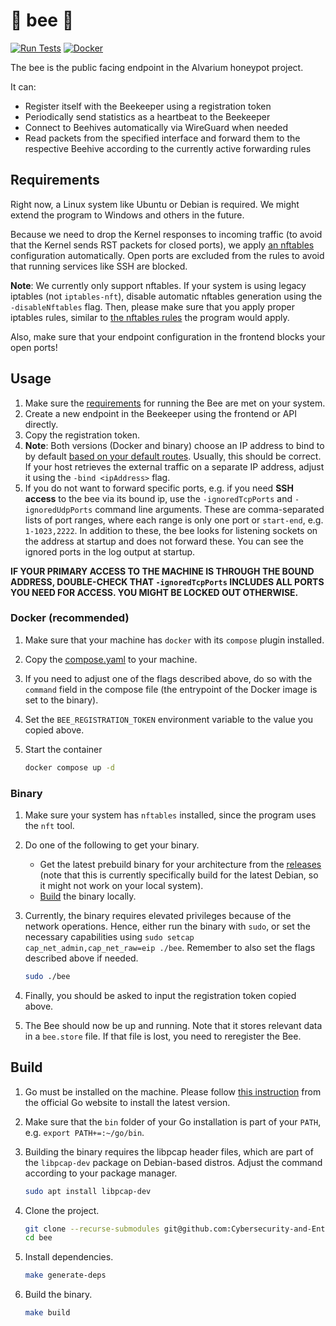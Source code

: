 # 🐝 bee 🐝

[![Run Tests](https://github.com/Cybersecurity-and-Enterprise-Security/bee/actions/workflows/test.yaml/badge.svg)](https://github.com/Cybersecurity-and-Enterprise-Security/bee/actions/workflows/test.yaml)
[![Docker](https://github.com/Cybersecurity-and-Enterprise-Security/bee/actions/workflows/docker.yaml/badge.svg)](https://github.com/Cybersecurity-and-Enterprise-Security/bee/actions/workflows/docker.yaml)

The bee is the public facing endpoint in the Alvarium honeypot project.

It can:

- Register itself with the Beekeeper using a registration token
- Periodically send statistics as a heartbeat to the Beekeeper
- Connect to Beehives automatically via WireGuard when needed
- Read packets from the specified interface and forward them to the respective Beehive according to the currently active forwarding rules

## Requirements

Right now, a Linux system like Ubuntu or Debian is required.
We might extend the program to Windows and others in the future.

Because we need to drop the Kernel responses to incoming traffic (to avoid that the Kernel sends RST packets for closed ports), we apply [an nftables](internal/nftables/bee-nftables.conf) configuration automatically.
Open ports are excluded from the rules to avoid that running services like SSH are blocked.

**Note**: We currently only support nftables.
If your system is using legacy iptables (not `iptables-nft`), disable automatic nftables generation using the `-disableNftables` flag.
Then, please make sure that you apply proper iptables rules, similar to [the nftables rules](internal/nftables/bee-nftables.conf) the program would apply.

Also, make sure that your endpoint configuration in the frontend blocks your open ports!

## Usage

1. Make sure the [requirements](#requirements) for running the Bee are met on your system.
1. Create a new endpoint in the Beekeeper using the frontend or API directly.
1. Copy the registration token.
1. **Note**: Both versions (Docker and binary) choose an IP address to bind to by default [based on your default routes](cmd/bee/args.go). Usually, this should be correct. If your host retrieves the external traffic on a separate IP address, adjust it using the `-bind <ipAddress>` flag.
1. If you do not want to forward specific ports, e.g. if you need **SSH access** to the bee via its bound ip, use the `-ignoredTcpPorts` and `-ignoredUdpPorts` command line arguments. These are comma-separated lists of port ranges, where each range is only one port or `start-end`, e.g. `1-1023,2222`.
    In addition to these, the bee looks for listening sockets on the address at startup and does not forward these. You can see the ignored ports in the log output at startup.

**IF YOUR PRIMARY ACCESS TO THE MACHINE IS THROUGH THE BOUND ADDRESS, DOUBLE-CHECK THAT `-ignoredTcpPorts` INCLUDES ALL PORTS YOU NEED FOR ACCESS. YOU MIGHT BE LOCKED OUT OTHERWISE.**

### Docker (recommended)

1. Make sure that your machine has `docker` with its `compose` plugin installed.
1. Copy the [compose.yaml](./compose.yaml) to your machine.
1. If you need to adjust one of the flags described above, do so with the `command` field in the compose file (the entrypoint of the Docker image is set to the binary).
1. Set the `BEE_REGISTRATION_TOKEN` environment variable to the value you copied above.
1. Start the container

    ```bash
    docker compose up -d
    ```

### Binary

1. Make sure your system has `nftables` installed, since the program uses the `nft` tool.
1. Do one of the following to get your binary.
    - Get the latest prebuild binary for your architecture from the [releases](https://github.com/Cybersecurity-and-Enterprise-Security/bee/releases) (note that this is currently specifically build for the latest Debian, so it might not work on your local system).
    - [Build](#build) the binary locally.
1. Currently, the binary requires elevated privileges because of the network operations. Hence, either run the binary with `sudo`, or set the necessary capabilities using `sudo setcap cap_net_admin,cap_net_raw=eip ./bee`. Remember to also set the flags described above if needed.

    ```bash
    sudo ./bee
    ```

1. Finally, you should be asked to input the registration token copied above.
1. The Bee should now be up and running. Note that it stores relevant data in a `bee.store` file. If that file is lost, you need to reregister the Bee.

## Build

1. Go must be installed on the machine. Please follow [this instruction](https://go.dev/doc/install) from the official Go website to install the latest version.

1. Make sure that the `bin` folder of your Go installation is part of your `PATH`, e.g. `export PATH+=:~/go/bin`.

1. Building the binary requires the libpcap header files, which are part of the `libpcap-dev` package on Debian-based distros. Adjust the command according to your package manager.

    ```bash
    sudo apt install libpcap-dev
    ```

1. Clone the project.

    ```bash
    git clone --recurse-submodules git@github.com:Cybersecurity-and-Enterprise-Security/bee.git
    cd bee
    ```

1. Install dependencies.

    ```bash
    make generate-deps
    ```

1. Build the binary.

    ```bash
    make build
    ```

